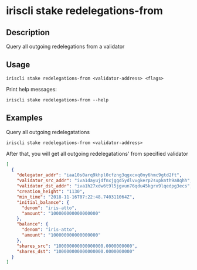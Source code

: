 # iriscli stake redelegations-from

## Description

Query all outgoing redelegations from a validator

## Usage

```
iriscli stake redelegations-from <validator-address> <flags>
```

Print help messages:
```
iriscli stake redelegations-from --help
```

## Examples

Query all outgoing redelegatations
```
iriscli stake redelegations-from <validator-address> 
```

After that, you will get all outgoing redelegatations' from specified validator
```json
[
  {
    "delegator_addr": "iaa10s0arq9khpl0cfzng3qgxcxq0ny6hmc9gtd2ft",
    "validator_src_addr": "iva1dayujdfnxjggd5ydlvvgkerp2supknth9a8qhh",
    "validator_dst_addr": "iva1h27xdw6t9l5jgvun76qdu45kgrx9lqedpg3ecs",
    "creation_height": "1130",
    "min_time": "2018-11-16T07:22:48.740311064Z",
    "initial_balance": {
      "denom": "iris-atto",
      "amount": "100000000000000000"
    },
    "balance": {
      "denom": "iris-atto",
      "amount": "100000000000000000"
    },
    "shares_src": "100000000000000000.0000000000",
    "shares_dst": "100000000000000000.0000000000"
  }
]
```
